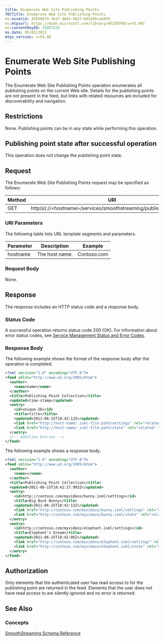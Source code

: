 ```yaml
---
title: Enumerate Web Site Publishing Points
TOCTitle: Enumerate Web Site Publishing Points
ms:assetid: 4f65bb73-3b1f-4845-9427-041456cab8f6
ms:mtpsurl: https://msdn.microsoft.com/library/Hh239766(v=VS.90)
ms:contentKeyID: 35957233
ms.date: 05/02/2012
mtps_version: v=VS.90
---
```


# Enumerate Web Site Publishing Points

The Enumerate Web Site Publishing Points operation enumerates all publishing points on the current Web site. Details for the publishing points are not present in the feed, but links with related resources are included for discoverability and navigation.

## Restrictions

None. Publishing points can be in any state while performing this operation.

## Publishing point state after successful operation

This operation does not change the publishing point state.

## Request

The Enumerate Web Site Publishing Points request may be specified as follows:

|Method|URI|
|--- |--- |
|GET|http(s)://\<hostname>/services/smoothstreaming/publishingpoints.isml|

### URI Parameters

The following table lists URL template segments and parameters.

|Parameter|Description|Example|
|--- |--- |--- |
|hostname|The host name.|Contoso.com|

### Request Body

None.

## Response

The response includes an HTTP status code and a response body.

### Status Code

A successful operation returns status code 200 (OK). For information about error status codes, see [Service Management Status and Error Codes](service-management-status-and-error-codes.md).

### Response Body

The following example shows the format of the response body after the operation is completed.

```xml
<?xml version="1.0" encoding="UTF-8"?>
<feed xmlns="http://www.w3.org/2005/Atom">
  <author>
    <name>name</name>
  </author>
  <title>Publishing Point Collection</title>
  <updated>time-stamp</updated>
  <entry>
    <id>unique-ID</id>
    <title>title</title>
    <updated>2011-06-15T18:42:13Z</updated>
    <link href="http://host-name/.isml-file-path/settings" rel="related" type="application/atom+xml" title="Settings" />
    <link href="http://host-name/.isml-file-path/state" rel="related" type="application/atom+xml" title="State" />
  </entry>
  <!-- Addition Entries -->
</feed>
```

The following example shows a response body.

```xml
<?xml version="1.0" encoding="UTF-8"?>
<feed xmlns="http://www.w3.org/2005/Atom">
  <author>
    <name></name>
  </author>
  <title>Publishing Point Collection</title>
  <updated>2011-06-15T18:42:17.993Z</updated>
  <entry>
    <id>http://contoso.com/myvideos/bunny.isml/settings</id>
    <title>Big Buck Bunny</title>
    <updated>2011-06-15T18:42:13Z</updated>
    <link href="http://contoso.com/myvideos/bunny.isml/settings" rel="related" type="application/atom+xml" title="Settings" />
    <link href="http://contoso.com/myvideos/bunny.isml/state" rel="related" type="application/atom+xml" title="State" />
  </entry>
  <entry>
    <id>http://contoso.com/myvideos/elephant.isml/settings</id>
    <title>Elephant's Dream</title>
    <updated>2011-06-15T18:42:06Z</updated>
    <link href="http://contoso.com/myvideos/elephant.isml/settings" rel="related" type="application/atom+xml" title="Settings" />
    <link href="http://contoso.com/myvideos/elephant.isml/state" rel="related" type="application/atom+xml" title="State" />
  </entry>
</feed>
```

## Authorization

Only elements that the authenticated user has read access to for the publishing point are returned in the feed. Elements that the user does not have read access to are silently ignored and no error is returned.

## See Also

### Concepts

[SmoothStreaming Schema Reference](smoothstreaming-schema-reference.md)
